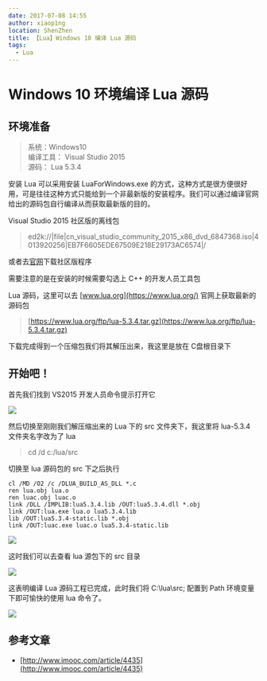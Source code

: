 ```yaml
---
date: 2017-07-08 14:55
author: xiaop1ng
location: ShenZhen
title: 【Lua】Windows 10 编译 Lua 源码
tags:
  - Lua
---
```


# Windows 10 环境编译 Lua 源码

## 环境准备

 
> 系统：Windows10   
> 编译工具： Visual Studio 2015   
> 源码： Lua 5.3.4
 
安装 Lua 可以采用安装 LuaForWindows.exe 的方式，这种方式是很方便很好用，可是往往这种方式只能给到一个非最新版的安装程序。我们可以通过编译官网给出的源码包自行编译从而获取最新版的目的。

Visual Studio 2015 社区版的离线包

> ed2k://|file|cn_visual_studio_community_2015_x86_dvd_6847368.iso|4013920256|EB7F6605EDE67509E218E29173AC6574|/

或者去[官网](https://visualstudio.microsoft.com/zh-hans/downloads/)下载社区版程序

需要注意的是在安装的时候需要勾选上 C++ 的开发人员工具包

Lua 源码，这里可以去 [www.lua.org](https://www.lua.org/) 官网上获取最新的源码包
 
> [https://www.lua.org/ftp/lua-5.3.4.tar.gz](https://www.lua.org/ftp/lua-5.3.4.tar.gz)

下载完成得到一个压缩包我们将其解压出来，我这里是放在 C盘根目录下

 
## 开始吧！

首先我们找到 VS2015 开发人员命令提示打开它

![](https://p-1251746955.cos.ap-shenzhen-fsi.myqcloud.com/20170708143923399.png)



然后切换至刚刚我们解压缩出来的 Lua 下的 src 文件夹下，我这里将 lua-5.3.4 文件夹名字改为了 lua
 
> cd /d c:/lua/src  

切换至 lua 源码包的 src 下之后执行

 
```
cl /MD /O2 /c /DLUA_BUILD_AS_DLL *.c  
ren lua.obj lua.o  
ren luac.obj luac.o  
link /DLL /IMPLIB:lua5.3.4.lib /OUT:lua5.3.4.dll *.obj  
link /OUT:lua.exe lua.o lua5.3.4.lib  
lib /OUT:lua5.3.4-static.lib *.obj  
link /OUT:luac.exe luac.o lua5.3.4-static.lib 
```
![](https://p-1251746955.cos.ap-shenzhen-fsi.myqcloud.com/20170708145019810.png)


 这时我们可以去查看 lua 源包下的 src 目录

![](https://p-1251746955.cos.ap-shenzhen-fsi.myqcloud.com/20170708145149594.png)


 这表明编译 Lua 源码工程已完成，此时我们将 C:\lua\src; 配置到 Path 环境变量下即可愉快的使用 lua 命令了。

![](https://p-1251746955.cos.ap-shenzhen-fsi.myqcloud.com/20170708145351382.png)

 
## 参考文章
 
- [http://www.imooc.com/article/4435](http://www.imooc.com/article/4435)
   
  